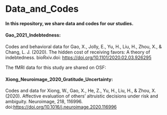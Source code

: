 # Data_and_Codes

#### In this repository, we share data and codes for our studies.


#### Gao_2021_Indebtedness:

Codes and behavioral data for
Gao, X., Jolly, E., Yu, H., Liu, H., Zhou, X., & Chang, L. J. (2020). The hidden cost of receiving favors: A theory of indebtedness. bioRxiv.doi: https://doi.org/10.1101/2020.02.03.926295

The fMRI data for this study are shared on OSF:


#### Xiong_Neuroimage_2020_Gratitude_Uncertainty:

Codes and data for
Xiong, W., Gao, X., He, Z., Yu, H., Liu, H., & Zhou, X. (2020). Affective evaluation of others’ altruistic decisions under risk and ambiguity. Neuroimage, 218, 116996. doi:https://doi.org/10.1016/j.neuroimage.2020.116996

